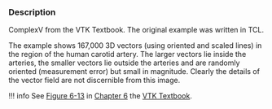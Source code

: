### Description

ComplexV from the VTK Textbook. The original example was written in TCL.

The example shows 167,000 3D vectors (using oriented and scaled lines) in the region of the human carotid artery. The larger vectors lie inside the arteries, the smaller vectors lie outside the arteries and are randomly oriented (measurement error) but small in magnitude. Clearly the details of the vector field are not discernible from this image.

!!! info
    See [Figure 6-13](../../../VTKBook/06Chapter6/#Figure%206-13) in [Chapter 6](../../../VTKBook/06Chapter6) the [VTK Textbook](../../../VTKBook/01Chapter1).
